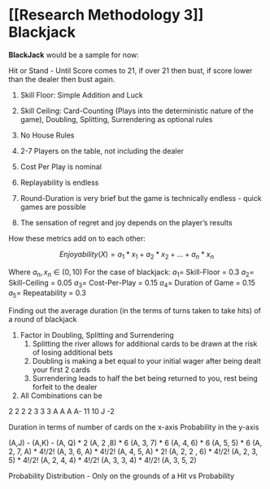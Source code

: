 # [[Research Methodology 3]] Blackjack
**BlackJack** would be a sample for now:

Hit or Stand - Until Score comes to 21, if over 21 then bust, if score lower than the dealer then bust again.

1. Skill Floor: Simple Addition and Luck
    
2. Skill Ceiling: Card-Counting (Plays into the deterministic nature of the game), Doubling, Splitting, Surrendering as optional rules
    
3. No House Rules
    
4. 2-7 Players on the table, not including the dealer
    
5. Cost Per Play is nominal
    
6. Replayability is endless 
    
7. Round-Duration is very brief but the game is technically endless - quick games are possible
    
8. The sensation of regret and joy depends on the player’s results
    

  

How these metrics add on to each other:

$$Enjoyability(X)= a_{1}*x_{1}+a_{2}*x_{2}+\dots+a_{n}*x_{n}$$

Where $a_{n},x_{n}\in(0,10)$
For the case of blackjack:
$a_{1}=$ Skill-Floor = 0.3
$a_{2}=$ Skill-Ceiling = 0.05
$a_3=$ Cost-Per-Play = 0.15
$a_4=$ Duration of Game = 0.15
$a_5=$ Repeatability = 0.3

Finding out the average duration (in the terms of turns taken to take hits) of a round of blackjack
1. Factor in Doubling, Splitting and Surrendering
	1. Splitting the river allows for additional cards to be drawn at the risk of losing additional bets
	2. Doubling is making a bet equal to your initial wager after being dealt your first 2 cards
	3. Surrendering leads to half the bet being returned to you, rest being forfeit to the dealer
2. All Combinations can be 

2 2 2 2 3 3 3 A A A A- 11
10 J -2

Duration in terms of number of cards on the x-axis
Probability in the y-axis

(A,J) - (A,K) - (A, Q) * 2
(A, 2 ,8) * 6
(A, 3, 7) * 6
(A, 4, 6) * 6
(A, 5, 5) * 6
(A, 2, 7, A) * 4!/2!
(A, 3, 6, A) * 4!/2!
(A, 4, 5, A) * 2!
(A, 2, 2 , 6) * 4!/2!
(A, 2, 3, 5) * 4!/2!
(A, 2, 4, 4) * 4!/2!
(A, 3, 3, 4) * 4!/2!
(A, 3, 5, 2)

Probability Distribution - Only on the grounds of a Hit vs Probability 

